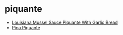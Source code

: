 # piquante

 * [Louisiana Mussel Sauce Piquante With Garlic Bread](../index/l/louisiana-mussel-sauce-piquante-with-garlic-bread-14964.json)
 * [Pina Piquante](../index/p/pina-piquante-51216810.json)
